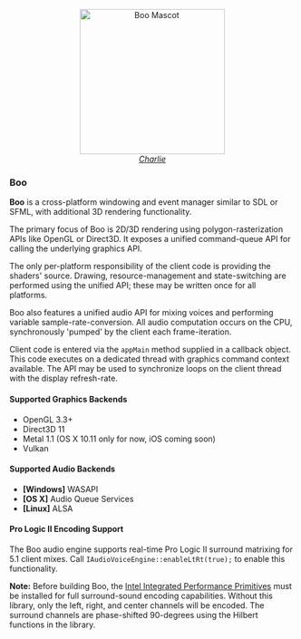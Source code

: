 <p align="center">
  <a href="http://axiodl.github.io/boo/mascot_big.png">
    <img src="http://axiodl.github.io/boo/mascot.png" alt="Boo Mascot" width="256" height="256"/><br><em>Charlie</em>
  </a>
</p>

### Boo

**Boo** is a cross-platform windowing and event manager similar to
SDL or SFML, with additional 3D rendering functionality. 

The primary focus of Boo is 2D/3D rendering using polygon-rasterization
APIs like OpenGL or Direct3D. It exposes a unified command-queue API for 
calling the underlying graphics API.

The only per-platform responsibility of the client code is providing the 
shaders' source. Drawing, resource-management and state-switching are
performed using the unified API; these may be written once for all platforms.

Boo also features a unified audio API for mixing voices and performing variable 
sample-rate-conversion. All audio computation occurs on the CPU, synchronously 'pumped' 
by the client each frame-iteration.

Client code is entered via the `appMain` method supplied in a callback object.
This code executes on a dedicated thread with graphics command context available.
The API may be used to synchronize loops on the client thread with the display
refresh-rate.

#### Supported Graphics Backends

* OpenGL 3.3+
* Direct3D 11
* Metal 1.1 (OS X 10.11 only for now, iOS coming soon)
* Vulkan

#### Supported Audio Backends

* **[Windows]** WASAPI
* **[OS X]** Audio Queue Services
* **[Linux]** ALSA

#### Pro Logic II Encoding Support

The Boo audio engine supports real-time Pro Logic II surround matrixing for 5.1 client mixes.
Call `IAudioVoiceEngine::enableLtRt(true);` to enable this functionality.

**Note:** Before building Boo, the [Intel Integrated Performance Primitives](https://software.intel.com/en-us/intel-ipp)
must be installed for full surround-sound encoding capabilities. Without this library, only the left, right, and center
channels will be encoded. The surround channels are phase-shifted 90-degrees using the Hilbert functions in the library.
